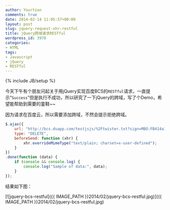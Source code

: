 ```yaml
---
author: Yourtion
comments: true
date: 2014-02-14 11:05:57+00:00
layout: post
slug: jquery-request-xhr-restful
title: jQuery跨域请求RESTful
wordpress_id: 3970
categories:
- HTML
tags:
- Javascript
- jQuery
- RESTful
---
```

{% include JB/setup %}

今天下午有个朋友问起关于用jQuery实现百度BCS的```RESTful```请求，一直提示“```Success```”但是执行不成功，所以研究了一下jQuery的跨域，写了个Demo，希望能帮助到需要的童鞋~~

因为请求在百度云，所以需要添加跨域，不然会提示拒绝跨域。

```javascript
$.ajax({
	url: "http://bcs.duapp.com/testjsjs/%2Ftwister.txt?sign=MBO:FB414a1be43c6585a6357c4b373b8dab:vrgj4sxtv264xnyQziodKAMTfMo%3D",
	type: "DELETE",
	beforeSend: function (xhr) {
		xhr.overrideMimeType("text/plain; charset=x-user-defined");
	}
})
.done(function (data) {
	if (console && console.log) {
		console.log("Sample of data:", data);
	}
});
```

结果如下图：

[![jquery-bcs-restful]({{ IMAGE_PATH }}2014/02/jquery-bcs-restful.jpg)]({{ IMAGE_PATH }}2014/02/jquery-bcs-restful.jpg)


